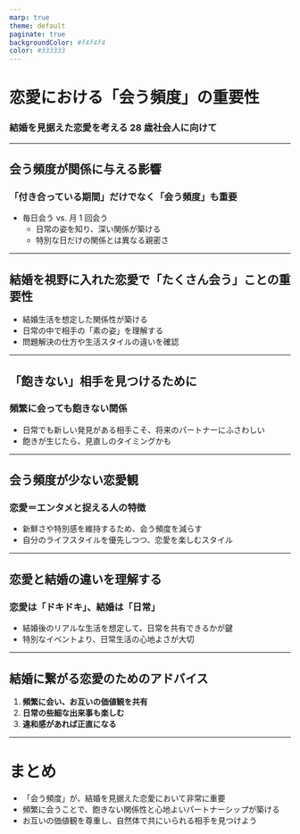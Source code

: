 ```yaml
---
marp: true
theme: default
paginate: true
backgroundColor: #f4f4f4
color: #333333
---
```


# 恋愛における「会う頻度」の重要性

### 結婚を見据えた恋愛を考える 28 歳社会人に向けて

---

## 会う頻度が関係に与える影響

### 「付き合っている期間」だけでなく「会う頻度」も重要

- 毎日会う vs. 月 1 回会う
  - 日常の姿を知り、深い関係が築ける
  - 特別な日だけの関係とは異なる親密さ

---

## 結婚を視野に入れた恋愛で「たくさん会う」ことの重要性

- 結婚生活を想定した関係性が築ける
- 日常の中で相手の「素の姿」を理解する
- 問題解決の仕方や生活スタイルの違いを確認

---

## 「飽きない」相手を見つけるために

### 頻繁に会っても飽きない関係

- 日常でも新しい発見がある相手こそ、将来のパートナーにふさわしい
- 飽きが生じたら、見直しのタイミングかも

---

## 会う頻度が少ない恋愛観

### 恋愛＝エンタメと捉える人の特徴

- 新鮮さや特別感を維持するため、会う頻度を減らす
- 自分のライフスタイルを優先しつつ、恋愛を楽しむスタイル

---

## 恋愛と結婚の違いを理解する

### 恋愛は「ドキドキ」、結婚は「日常」

- 結婚後のリアルな生活を想定して、日常を共有できるかが鍵
- 特別なイベントより、日常生活の心地よさが大切

---

## 結婚に繋がる恋愛のためのアドバイス

1. **頻繁に会い、お互いの価値観を共有**
2. **日常の些細な出来事も楽しむ**
3. **違和感があれば正直になる**

---

# まとめ

- 「会う頻度」が、結婚を見据えた恋愛において非常に重要
- 頻繁に会うことで、飽きない関係性と心地よいパートナーシップが築ける
- お互いの価値観を尊重し、自然体で共にいられる相手を見つけよう
